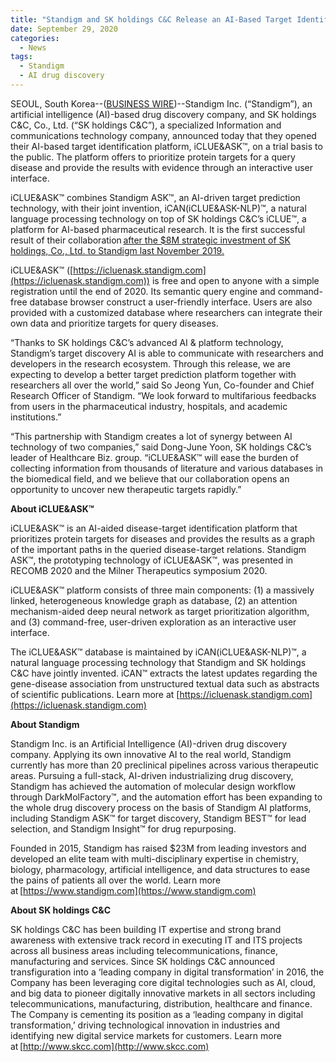 ```yaml
---
title: "Standigm and SK holdings C&C Release an AI-Based Target Identification Platform, iCLUE&ASK™, to Accelerate Drug Discovery Process"
date: September 29, 2020
categories:
  - News
tags:
  - Standigm
  - AI drug discovery
---
```


SEOUL, South Korea--([BUSINESS WIRE](https://www.businesswire.com/portal/site/home))--Standigm Inc. (“Standigm”), an artificial intelligence (AI)-based drug discovery company, and SK holdings C&C, Co., Ltd. (“SK holdings C&C”), a specialized Information and communications technology company, announced today that they opened their AI-based target identification platform, iCLUE&ASK™, on a trial basis to the public. The platform offers to prioritize protein targets for a query disease and provide the results with evidence through an interactive user interface. 

iCLUE&ASK™ combines Standigm ASK™, an AI-driven target prediction technology, with their joint invention, iCAN(iCLUE&ASK-NLP)™, a natural language processing technology on top of SK holdings C&C’s iCLUE™, a platform for AI-based pharmaceutical research. It is the first successful result of their collaboration [after the $8M strategic investment of SK holdings, Co., Ltd. to Standigm last November 2019.](https://www.bioworld.com/articles/431257-head-sk-invests-in-standigm-for-ai-based-drug-development?v=preview) 

iCLUE&ASK™ ([https://icluenask.standigm.com](https://icluenask.standigm.com)) is free and open to anyone with a simple registration until the end of 2020. Its semantic query engine and command-free database browser construct a user-friendly interface. Users are also provided with a customized database where researchers can integrate their own data and prioritize targets for query diseases. 

“Thanks to SK holdings C&C’s advanced AI & platform technology, Standigm’s target discovery AI is able to communicate with researchers and developers in the research ecosystem. Through this release, we are expecting to develop a better target prediction platform together with researchers all over the world,” said So Jeong Yun, Co-founder and Chief Research Officer of Standigm. “We look forward to multifarious feedbacks from users in the pharmaceutical industry, hospitals, and academic institutions.” 

“This partnership with Standigm creates a lot of synergy between AI technology of two companies,” said Dong-June Yoon, SK holdings C&C’s leader of Healthcare Biz. group. “iCLUE&ASK™ will ease the burden of collecting information from thousands of literature and various databases in the biomedical field, and we believe that our collaboration opens an opportunity to uncover new therapeutic targets rapidly.” 

**About iCLUE&ASK™** 

iCLUE&ASK™ is an AI-aided disease-target identification platform that prioritizes protein targets for diseases and provides the results as a graph of the important paths in the queried disease-target relations. Standigm ASK™, the prototyping technology of iCLUE&ASK™, was presented in RECOMB 2020 and the Milner Therapeutics symposium 2020. 

iCLUE&ASK™ platform consists of three main components: (1) a massively linked, heterogeneous knowledge graph as database, (2) an attention mechanism-aided deep neural network as target prioritization algorithm, and (3) command-free, user-driven exploration as an interactive user interface. 

The iCLUE&ASK™ database is maintained by iCAN(iCLUE&ASK-NLP)™, a natural language processing technology that Standigm and SK holdings C&C have jointly invented. iCAN™ extracts the latest updates regarding the gene-disease association from unstructured textual data such as abstracts of scientific publications. Learn more at [​https://icluenask.standigm.com](https://icluenask.standigm.com) 

**About Standigm** 

Standigm Inc. is an Artificial Intelligence (AI)-driven drug discovery company. Applying its own innovative AI to the real world, Standigm currently has more than 20 preclinical pipelines across various therapeutic areas. Pursuing a full-stack, AI-driven industrializing drug discovery, Standigm has achieved the automation of molecular design workflow through DarkMolFactory™, and the automation effort has been expanding to the whole drug discovery process on the basis of Standigm AI platforms, including Standigm ASK™ for target discovery, Standigm BEST™ for lead selection, and Standigm Insight™ for drug repurposing. 

Founded in 2015, Standigm has raised $23M from leading investors and developed an elite team with multi-disciplinary expertise in chemistry, biology, pharmacology, artificial intelligence, and data structures to ease the pains of patients all over the world. Learn more at [https://www.standigm.com](https://www.standigm.com) 

**About SK holdings C&C** 

SK holdings C&C has been building IT expertise and strong brand awareness with extensive track record in executing IT and ITS projects across all business areas including telecommunications, finance, manufacturing and services. Since SK holdings C&C announced transfiguration into a ‘leading company in digital transformation’ in 2016, the Company has been leveraging core digital technologies such as AI, cloud, and big data to pioneer digitally innovative markets in all sectors including telecommunications, manufacturing, distribution, healthcare and finance. The Company is cementing its position as a ‘leading company in digital transformation,’ driving technological innovation in industries and identifying new digital service markets for customers. Learn more at [http://www.skcc.com](http://www.skcc.com) 

